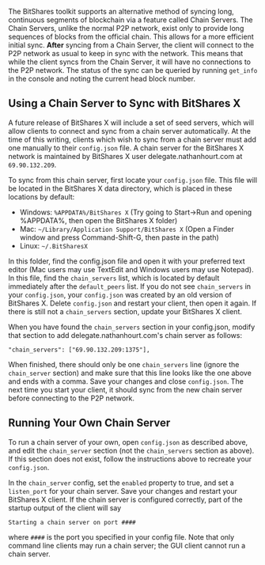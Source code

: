 The BitShares toolkit supports an alternative method of syncing long, continuous segments of blockchain via a feature called Chain Servers. The Chain Servers, unlike the normal P2P network, exist only to provide long sequences of blocks from the official chain. This allows for a more efficient initial sync. **After** syncing from a Chain Server, the client will connect to the P2P network as usual to keep in sync with the network. This means that while the client syncs from the Chain Server, it will have no connections to the P2P network. The status of the sync can be queried by running `get_info` in the console and noting the current head block number.

## Using a Chain Server to Sync with BitShares X
A future release of BitShares X will include a set of seed servers, which will allow clients to connect and sync from a chain server automatically. At the time of this writing, clients which wish to sync from a chain server must add one manually to their `config.json` file. A chain server for the BitShares X network is maintained by BitShares X user delegate.nathanhourt.com at `69.90.132.209`.

To sync from this chain server, first locate your `config.json` file. This file will be located in the BitShares X data directory, which is placed in these locations by default:

 - Windows: `%APPDATA%/BitShares X` (Try going to Start->Run and opening %APPDATA%, then open the BitShares X folder)
 - Mac: `~/Library/Application Support/BitShares X` (Open a Finder window and press Command-Shift-G, then paste in the path)
 - Linux: `~/.BitSharesX`

In this folder, find the config.json file and open it with your preferred text editor (Mac users may use TextEdit and Windows users may use Notepad). In this file, find the `chain_servers` list, which is located by default immediately after the `default_peers` list. If you do not see `chain_servers` in your `config.json`, your `config.json` was created by an old version of BitShares X. Delete `config.json` and restart your client, then open it again. If there is still not a `chain_servers` section, update your BitShares X client.

When you have found the `chain_servers` section in your config.json, modify that section to add delegate.nathanhourt.com's chain server as follows:

```"chain_servers": ["69.90.132.209:1375"],```

When finished, there should only be one `chain_servers` line (ignore the `chain_server` section) and make sure that this line looks like the one above and ends with a comma. Save your changes and close `config.json`. The next time you start your client, it should sync from the new chain server before connecting to the P2P network.

## Running Your Own Chain Server
To run a chain server of your own, open `config.json` as described above, and edit the `chain_server` section (not the `chain_servers` section as above). If this section does not exist, follow the instructions above to recreate your `config.json`.

In the `chain_server` config, set the `enabled` property to true, and set a `listen_port` for your chain server. Save your changes and restart your BitShares X client. If the chain server is configured correctly, part of the startup output of the client will say

```Starting a chain server on port ####```

where `####` is the port you specified in your config file. Note that only command line clients may run a chain server; the GUI client cannot run a chain server.